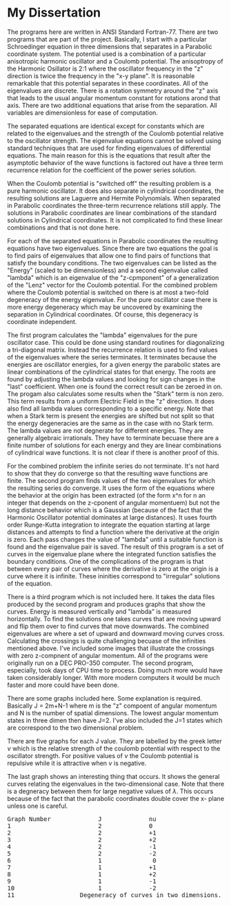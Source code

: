 
# My Dissertation

The programs here are written in ANSI Standard Fortran-77.  There are two programs that are part of the project.  Basically, I start with a particular Schroedinger equation in three dimensions that separates in a Parabolic coordinate system.  The potential used is a combination of a particular anisotropic harmonic oscillator and a Coulomb potential.  The anisoptropy of the Harmonic Osillator is 2:1 where the oscillator frequency in the "z" direction is twice the frequency in the "x-y plane".  It is reasonable remarkable that this potential separates in these coordinates.  All of the eigenvalues are discrete.  There is a rotation symmetry around the "z" axis that leads to the usual angular momentum constant for rotations arond that axis.  There are two additional equations that arise from the separation.  All variables are dimensionless for ease of computation.

The separated equations are identical except for constants which are related to the eigenvalues and the strength of the Coulomb potential relative to the oscillator strength.  The eigenvalue equations cannot be solved using standard techniques that are used for finding eigenvalues of differential equations.  The main reason for this is the equations that result after the asymptotic behavior of the wave functions is factored out have a three term recurrence relation for the coefficient of the power series solution.

When the Coulomb potential is "switched off" the resulting problem is a pure harmonic oscillator.  It does also separate in cylindrical coordinates, the resulting solutions are Laguerre and Hermite Polynomials.  When separated in Parabolic coordinates the three-term recurrence relations still apply.  The solutions in Parabolic coordinates are linear combinations of the standard solutions in Cylindrical coordinates.  It is not complicated to find these linear combinations and that is not done here.

For each of the separated equations in Parabolic coordinates the resulting equations have two eigenvalues.  Since there are two equations the goal is to find pairs of eigenvalues that allow one to find pairs of functions that satisfy the boundary conditions. The two eigenvalues can be listed as the "Energy" (scaled to be dimensionless) and a second eigenvalue called "lambda" which is an eigenvalue of the "z-cpmponent" of a generalization of the "Lenz" vector for the Coulomb potential.  For the combined problem where the Coulomb potential is switched on there is at most a two-fold degeneracy of the energy eigenvalue.  For the pure oscillator case there is more energy degeneracy which may be uncovered by examining the separation in Cylindrical coordinates.  Of course, this degeneracy is coordinate independent.

The first program calculates the "lambda" eigenvalues for the pure oscillator case.  This could be done using standard routines for diagonalizing a tri-diagonal matrix.  Instead the recurrence relation is used to find values of the eigenvalues where the series terminates.  It terminates because the energies are oscillator energies, for a given energy the parabolic states are linear combinations of the cylindrical states for that energy.  The roots are found by adjusting the lambda values and looking for sign changes in the "last" coefficient.  When one is found the correct result can be zeroed in on.  The progam also calculates some results when the "Stark" term is non zero.  This term results from a uniform Electric Field in the "z" direction.  It does also find all lambda values corresponding to a specific energy.  Note that when a Stark term is present the energies are shifted but not split so that the energy degeneracies are the same as in the case with no Stark term.  The lambda values are not degnerate for different energies.  They are generally algebraic irrationals.  They have to terminate becuase there are a finite number of solutions for each energy and they are linear combinations of cylindrical wave functions.  It is not clear if there is another proof of this.

For the combined problem the infinite series do not terminate.  It's not hard to show that they do converge so that the resulting wave functions are finite.  The second program finds values of the two eigenvalues for which the resulting series do converge.  It uses the form of the equations where the behavior at the origin has been extracted (of the form x^n for n an integer that depends on the z-cponent of angular momentuem) but not the long distance behavior which is a Gaussian (because of the fact that the Harmonic Oscillator potential dominates at large distances).  It uses fourth order Runge-Kutta integration to integrate the equation starting at large distances and attempts to find a function where the derivative at the origin is zero.  Each pass changes the value of "lambda" until a suitable function is found and the eigenvalue pair is saved.  The result of this program is a set of curves in the eigenvalue plane where the integrated function satisfies the boundary conditions.  One of the complications of the program is that between every pair of curves where the derivative is zero at the origin is a curve where it is infinite.  These ininities correspond to "irregular" solutions of the equation.

There is a third program which is not included here.  It takes the data files produced by the second program and produces graphs that show the curves.  Energy is measured vertically and "lambda" is measured horizontally.  To find the solutions one takes curves that are moving upward and flip them over to find curves that move downwards.  The combined eigenvalues are where a set of upward and downward moving curves cross.  Calculating the crossings is quite challenging becuase of the infinities mentioned above.  I've included some images that illustrate the crossings with zero z-compnent of angular momentum.  All of the programs were originally run on a DEC PRO-350 computer.  The second program, especially, took days of CPU time to process.  Doing much more would have taken considerably longer.  With more modern computers it would be much faster and more could have been done.

There are some graphs included here.  Some explanation is required.  Basically J = 2m+N-1 where m is the "z" compoent of angular momentum and N is the number of spatial dimensions.  The lowest angular momentum states in three dimen then have J=2.  I've also included the J=1 states which are correspond to the two dimensional problem.  

There are five graphs for each J value.  They are labelled by the greek letter $\nu$ which is the relative strength of the coulomb potential with respect to the oscillator strength.  For positive values of $\nu$ the Coulomb potential is repulsive while it is attractive when $\nu$ is negative.

The last graph shows an interesting thing that occurs.  It shows the general curves relating the eigenvalues in the two-dimensional case.  Note that there is a degneracy between them for large negative values of $\lambda$.  This occurs because of the fact that the parabolic coordinates double cover the x- plane unless one is careful.

<pre>
Graph Number             J             nu
1                        2             0
2                        2             +1
3                        2             +2
4                        2             -1
5                        2             -2
6                        1              0
7                        1             +1
8                        1             +2
9                        1             -1
10                       1             -2
11                  Degeneracy of curves in two dimensions.
</pre>
